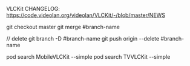 VLCKit CHANGELOG:
https://code.videolan.org/videolan/VLCKit/-/blob/master/NEWS

git checkout master
git merge #branch-name

// delete
git branch -D #branch-name
git push origin --delete #branch-name

pod search MobileVLCKit --simple
pod search TVVLCKit --simple
